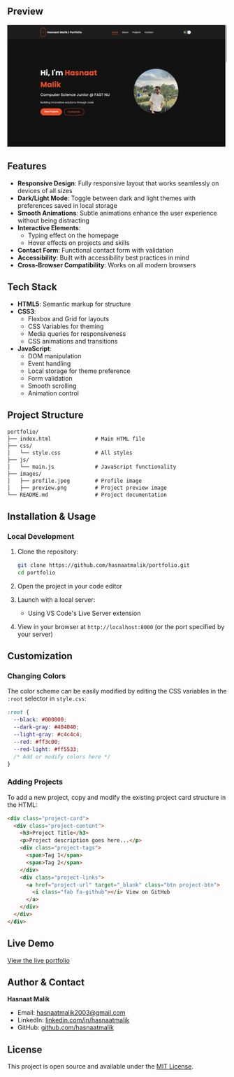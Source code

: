 ## Preview

![Project Preview](images/preview.png)

## Features

- **Responsive Design**: Fully responsive layout that works seamlessly on devices of all sizes
- **Dark/Light Mode**: Toggle between dark and light themes with preferences saved in local storage
- **Smooth Animations**: Subtle animations enhance the user experience without being distracting
- **Interactive Elements**:
  - Typing effect on the homepage
  - Hover effects on projects and skills
- **Contact Form**: Functional contact form with validation
- **Accessibility**: Built with accessibility best practices in mind
- **Cross-Browser Compatibility**: Works on all modern browsers

## Tech Stack

- **HTML5**: Semantic markup for structure
- **CSS3**:
  - Flexbox and Grid for layouts
  - CSS Variables for theming
  - Media queries for responsiveness
  - CSS animations and transitions
- **JavaScript**:
  - DOM manipulation
  - Event handling
  - Local storage for theme preference
  - Form validation
  - Smooth scrolling
  - Animation control

## Project Structure

```
portfolio/
├── index.html              # Main HTML file
├── css/
│   └── style.css           # All styles
├── js/
│   └── main.js             # JavaScript functionality
├── images/
│   ├── profile.jpeg        # Profile image
│   ├── preview.png         # Project preview image
└── README.md               # Project documentation
```

## Installation & Usage

### Local Development

1. Clone the repository:

   ```bash
   git clone https://github.com/hasnaatmalik/portfolio.git
   cd portfolio
   ```

2. Open the project in your code editor
3. Launch with a local server:

   - Using VS Code's Live Server extension

4. View in your browser at `http://localhost:8000` (or the port specified by your server)

## Customization

### Changing Colors

The color scheme can be easily modified by editing the CSS variables in the `:root` selector in `style.css`:

```css
:root {
  --black: #000000;
  --dark-gray: #404040;
  --light-gray: #c4c4c4;
  --red: #ff3c00;
  --red-light: #ff5533;
  /* Add or modify colors here */
}
```

### Adding Projects

To add a new project, copy and modify the existing project card structure in the HTML:

```html
<div class="project-card">
  <div class="project-content">
    <h3>Project Title</h3>
    <p>Project description goes here...</p>
    <div class="project-tags">
      <span>Tag 1</span>
      <span>Tag 2</span>
    </div>
    <div class="project-links">
      <a href="project-url" target="_blank" class="btn project-btn">
        <i class="fab fa-github"></i> View on GitHub
      </a>
    </div>
  </div>
</div>
```

## Live Demo

[View the live portfolio](https://hasnaatmalik.github.io/portfolio/)

## Author & Contact

**Hasnaat Malik**

- Email: [hasnaatmalik2003@gmail.com](mailto:hasnaatmalik2003@gmail.com)
- LinkedIn: [linkedin.com/in/hasnaatmalik](https://www.linkedin.com/in/hasnaatmalik/)
- GitHub: [github.com/hasnaatmalik](https://github.com/hasnaatmalik)

## License

This project is open source and available under the [MIT License](LICENSE).
